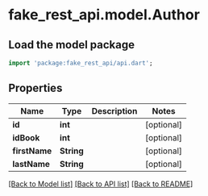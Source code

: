 # fake_rest_api.model.Author

## Load the model package
```dart
import 'package:fake_rest_api/api.dart';
```

## Properties
Name | Type | Description | Notes
------------ | ------------- | ------------- | -------------
**id** | **int** |  | [optional] 
**idBook** | **int** |  | [optional] 
**firstName** | **String** |  | [optional] 
**lastName** | **String** |  | [optional] 

[[Back to Model list]](../README.md#documentation-for-models) [[Back to API list]](../README.md#documentation-for-api-endpoints) [[Back to README]](../README.md)


